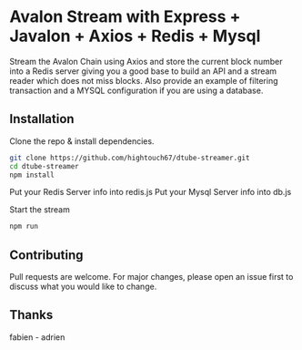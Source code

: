 # Avalon Stream with Express + Javalon + Axios + Redis + Mysql

Stream the Avalon Chain using Axios and store the current block number into a Redis server giving you a good base to build an API and a stream reader which does not miss blocks. 
Also provide an example of filtering transaction and a MYSQL configuration if you are using a database.

## Installation

Clone the repo & install dependencies.
```bash
git clone https://github.com/hightouch67/dtube-streamer.git
cd dtube-streamer
npm install 
```
Put your Redis Server info into redis.js
Put your Mysql Server info into db.js

Start the stream 
```bash
npm run
```

## Contributing
Pull requests are welcome. For major changes, please open an issue first to discuss what you would like to change.

## Thanks
fabien - adrien
